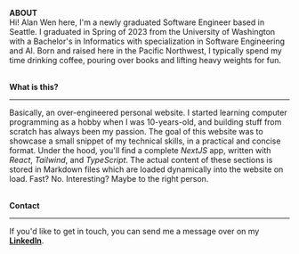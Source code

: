**ABOUT**  
Hi! Alan Wen here, I'm a newly graduated Software Engineer based in Seattle. I graduated in Spring of 2023 from the University of Washington with a Bachelor's in Informatics with specialization in Software Engineering and AI. Born and raised here in the Pacific Northwest, I typically spend my time drinking coffee, pouring over books and lifting heavy weights for fun.  
&nbsp;

**What is this?**  

---

Basically, an over-engineered personal website. I started learning computer programming as a hobby when I was 10-years-old, and building stuff from scratch has always been my passion. The goal of this website was to showcase a small snippet of my technical skills, in a practical and concise format. Under the hood, you'll find a complete *NextJS* app, written with *React*, *Tailwind*, and *TypeScript*. The actual content of these sections is stored in Markdown files which are loaded dynamically into the website on load. Fast? No. Interesting? Maybe to the right person.  
&nbsp;

**Contact**  

---

If you'd like to get in touch, you can send me a message over on my **[LinkedIn](https://www.linkedin.com/in/wenjalan/)**.